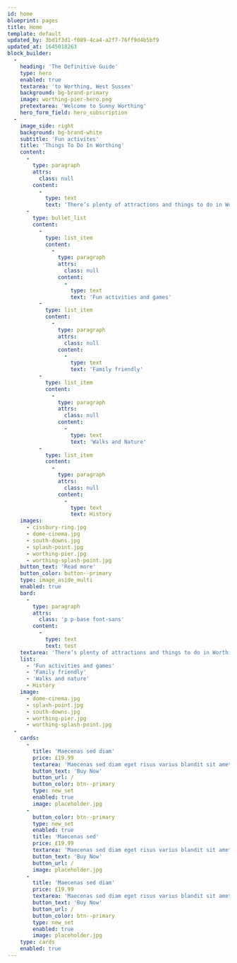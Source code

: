 ```yaml
---
id: home
blueprint: pages
title: Home
template: default
updated_by: 3bd1f3d1-f089-4ca4-a2f7-76ff9d4b5bf9
updated_at: 1645018263
block_builder:
  -
    heading: 'The Definitive Guide'
    type: hero
    enabled: true
    textarea: 'to Worthing, West Sussex'
    background: bg-brand-primary
    image: worthing-pier-hero.png
    pretextarea: 'Welcome to Sunny Worthing'
    hero_form_field: hero_subscription
  -
    image_side: right
    background: bg-brand-white
    subtitle: 'Fun activites'
    title: 'Things To Do In Worthing'
    content:
      -
        type: paragraph
        attrs:
          class: null
        content:
          -
            type: text
            text: 'There’s plenty of attractions and things to do in Worthing and the surrounding areas.'
      -
        type: bullet_list
        content:
          -
            type: list_item
            content:
              -
                type: paragraph
                attrs:
                  class: null
                content:
                  -
                    type: text
                    text: 'Fun activities and games'
          -
            type: list_item
            content:
              -
                type: paragraph
                attrs:
                  class: null
                content:
                  -
                    type: text
                    text: 'Family friendly'
          -
            type: list_item
            content:
              -
                type: paragraph
                attrs:
                  class: null
                content:
                  -
                    type: text
                    text: 'Walks and Nature'
          -
            type: list_item
            content:
              -
                type: paragraph
                attrs:
                  class: null
                content:
                  -
                    type: text
                    text: History
    images:
      - cissbury-ring.jpg
      - dome-cinema.jpg
      - south-downs.jpg
      - splash-point.jpg
      - worthing-pier.jpg
      - worthing-splash-point.jpg
    button_text: 'Read more'
    button_color: button--primary
    type: image_aside_multi
    enabled: true
    bard:
      -
        type: paragraph
        attrs:
          class: 'p p-base font-sans'
        content:
          -
            type: text
            text: test
    textarea: 'There’s plenty of attractions and things to do in Worthing and the surrounding areas.'
    list:
      - 'Fun activities and games'
      - 'Family friendly'
      - 'Walks and nature'
      - History
    image:
      - dome-cinema.jpg
      - splash-point.jpg
      - south-downs.jpg
      - worthing-pier.jpg
      - worthing-splash-point.jpg
  -
    cards:
      -
        title: 'Maecenas sed diam'
        price: £19.99
        textarea: 'Maecenas sed diam eget risus varius blandit sit amet non magna.'
        button_text: 'Buy Now'
        button_url: /
        button_color: btn--primary
        type: new_set
        enabled: true
        image: placeholder.jpg
      -
        button_color: btn--primary
        type: new_set
        enabled: true
        title: 'Maecenas sed'
        price: £19.99
        textarea: 'Maecenas sed diam eget risus varius blandit sit amet non magna.'
        button_text: 'Buy Now'
        button_url: /
        image: placeholder.jpg
      -
        title: 'Maecenas sed diam'
        price: £19.99
        textarea: 'Maecenas sed diam eget risus varius blandit sit amet non magna.'
        button_text: 'Buy Now'
        button_url: /
        button_color: btn--primary
        type: new_set
        enabled: true
        image: placeholder.jpg
    type: cards
    enabled: true
---
```


